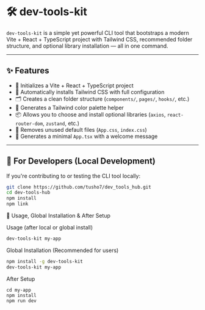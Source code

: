 # 🛠️ dev-tools-kit

`dev-tools-kit` is a simple yet powerful CLI tool that bootstraps a modern Vite + React + TypeScript project with Tailwind CSS, recommended folder structure, and optional library installation — all in one command.

---

## ✨ Features

- 🔧 Initializes a Vite + React + TypeScript project  
- 🎨 Automatically installs Tailwind CSS with full configuration  
- 🗂️ Creates a clean folder structure (`components/`, `pages/`, `hooks/`, etc.)  
- 🌈 Generates a Tailwind color palette helper  
- 📦 Allows you to choose and install optional libraries (`axios`, `react-router-dom`, `zustand`, etc.)  
- 🧹 Removes unused default files (`App.css`, `index.css`)  
- 👋 Generates a minimal `App.tsx` with a welcome message  

---

## 🔧 For Developers (Local Development)

If you're contributing to or testing the CLI tool locally:

```bash
git clone https://github.com/tusho7/dev_tools_hub.git
cd dev-tools-hub
npm install
npm link
```

🚀 Usage, Global Installation & After Setup

Usage (after local or global install)

```bash
dev-tools-kit my-app
```

Global Installation (Recommended for users)

```bash
npm install -g dev-tools-kit
dev-tools-kit my-app
```
After Setup
```
cd my-app
npm install
npm run dev
```
